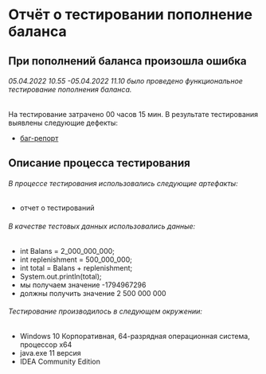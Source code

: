 # **Отчёт о тестировании пополнение баланса** 
## При пополнений баланса произошла ошибка 
###### 05.04.2022 10.55 -05.04.2022 11.10 было проведено функциональное тестирование пополнения баланса.
На тестирование затрачено 00 часов 15 мин.
В результате тестирования выявлены следующие дефекты:
- [баг-репорт](https://github.com/zagidullinii/Java-project-1.1/issues/1#issue-1112647542)
## Описание процесса тестирования
###### В процессе тестирования использовались следующие артефакты:
- отчет о тестирований
###### В качестве тестовых данных использовались данные:
- int Balans = 2_000_000_000;
- int replenishment = 500_000_000;
- int total = Balans + replenishment;
- System.out.println(total);
- мы получаем значение -1794967296
- должны получить значение 2 500 000 000
###### Тестирование производилось в следующем окружении:
- Windows 10 Корпоративная, 64-разрядная операционная система, процессор x64
- java.exe 11 версия
- IDEA Community Edition
